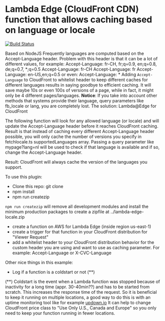 # Lambda Edge (CloudFront CDN) function that allows caching based on language or locale

[![Build Status](https://api.travis-ci.org/Bramzor/lambda-edge-locale.svg?branch=master)](https://travis-ci.org/Bramzor/lambda-edge-locale)

Based on NodeJS
Frequently languages are computed based on the Accept-Language header. Problem with this header is that it can be a lot of different values, for example:
Accept-Language: fr-CH, fr;q=0.9, en;q=0.8, de;q=0.7, *;q=0.5
Accept-Language: fr-CH
Accept-Language: fr
Accept-Language: en-US,en;q=0.5
or even:
Accept-Language: *
Adding `Accept-Language` to CloudFront to whitelist header to keep different caches for different languages results in saying goodbye to efficient caching. It will save maybe 10s or even 100s of versions of a page, while in fact, it might only be 4 different pages/languages.
**Notice**: If you take into account other methods that systems provide their language, query parameters like fb_locale or lang, you are completely lost.
The solution: Lambda@Edge for CloudFront

The following function will look for any allowed language (or locale) and will update the Accept-Language header before it reaches CloudFront caching. Result is that instead of caching every different Accept-Language header possible, you will only cache the number of versions you specify in fetchlocale.ts supportedLanguages array. Passing a query parameter like mypage?lang=nl will be used to check if that language is available and if so, change the Accept-Language header.

Result: CloudFront will always cache the version of the languages you support.


To use this plugin:

* Clone this repo: git clone 
* npm install
* npm run createzip

`npm run createzip` will remove all development modules and install the minimum production packages to create a zipfile at ../lambda-edge-locale.zip

 * create a function on AWS for Lambda Edge (inside region us-east-1)
 * create a trigger for that function in your CloudFront distribution for "Viewer Request"
 * add a whitelist header to your CloudFront distribution behavior for the custom header you are using and want to use as caching parameter. For example: Accept-Language or X-CVC-Language


 Other nice things in this example:
 * Log if a function is a coldstart or not (**)

 (**) Coldstart is the event when a Lambda function was stopped because of inactivity for a long time (appr. 30-40min??) and has to be started from scratch. This increases the response time of the request. So it is beneficial to keep it running on multiple locations, a good way to do this is with an uptime monitoring tool like for example [updown.io](https://updown.io/r/HV6RD)
 It can help to change CloudFront price class to "Use Only U.S., Canada and Europe" so you only need to keep your function running in fewer locations.
